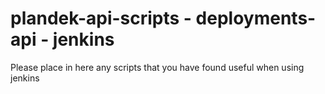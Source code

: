# plandek-api-scripts - deployments-api - jenkins

Please place in here any scripts that you have found useful when using jenkins


